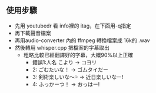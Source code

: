 ## 使用步驟
- 先用 youtubedr 看 info裡的 itag，在下面用-q指定
- 再下載聲音檔案 
- 再用audio-converter 內的 ffmpeg 轉換檔案成 16k的 .wav
- 然後轉用 whisper.cpp 把檔案的字幕取出
  - 粗略比較已經翻譯好的字幕，大概90%以上正確
    - 錯誤1:人名 こより -> コヨリ
    - 2: ​ごむたいな！ -> ゴムタイだー
    - 3: ​剣術楽しいな～💦 -> 近日楽しいなー!
    - 4: ​ふっかーつ！ -> おっはー!